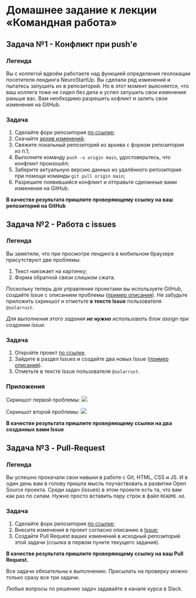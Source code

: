 #  Домашнее задание к лекции «Командная работа»

## Задача №1 - Конфликт при push'е

### Легенда

Вы с коллегой вдвоём работаете над функцией определения геолокации посетителя лендинга NeuroStartUp. Вы сделали ряд изменений и пытатесь запушить их в репозиторий. Но в этот момент выясняется, что ваш коллега тоже не сидел без дела и успел запушить свои изменения раньше вас. Вам необходимо разрешить кофликт и залить свои изменения на GitHub. 

### Задача

1. Сделайте форк репозитория [по ссылке](https://github.com/netology-code/git-homeworks-neuro-fork);
1. Скачайте [архив изменений](https://github.com/netology-code/git-homeworks/blob/master/remote/src/neuro-push.zip);
1. Свяжите локальный репозиторий из архива с форком репозитория из п.1;
1. Выполните команду `push -u origin main`, удостоверьтесь, что конфликт произошёл;
1. Заберите актуальную версию данных из удалённого репозитория при помощи команды `git pull origin main`;
1. Разрешите появившийся конфликт и отправьте сделанные вами изменения на GitHub.

**В качестве результата пришлите проверяющему ссылку на ваш репозиторий на GitHub**

## Задача №2 - Работа с issues

### Легенда

Вы заметили, что при просмотре лендинга в мобильном браузере присутствуют две проблемы:
1. Текст наезжает на картинку;
2. Форма обратной связи слишком сжата.

Поскольку теперь для управления проектами вы используете GitHub, создайте Issue с описанием проблемы ([пример описания](/remote/issue-example.md)). Не забудьте приложить скриншот и отметьте **в тексте Issue** пользователя `@solarrust`. 

_Для выполнения этого задания **не нужно** использовать блок assign при создании issue._

### Задача

1. Откройте проект [по ссылке](https://github.com/netology-code/git-homeworks-neuro-issues).
1. Зайдите в раздел Issues и создайте два новых Issue ([пример описания](/remote/issue-example.md)).
1. Отметьте в тексте Issue пользователя `@solarrust`.

### Приложения

Скриншот первой проблемы:
![](https://i.imgur.com/2hcT6xM.png)

Скриншот второй проблемы:
![](https://i.imgur.com/HcSpYkT.png)

**В качестве результата пришлите проверяющему ссылки на два созданных вами Issue**

## Задача №3 - Pull-Request

### Легенда

Вы успешно прокачали свои навыки в работе с Git, HTML, CSS и JS. И в один день вам в голову пришла мысль поучаствовать в развитии Open Source проекта. Среди задач (issues) в этом проекте есть та, что вам как раз по силам. Нужно просто вставить пару строк в файл `README.md`.


### Задача

1. Сделайте форк репозитория [по ссылке](https://github.com/netology-code/git-homeworks-neuro-pr);
1. Внесите изменения в проект согласно описанию в [Issue](https://github.com/netology-code/git-homeworks-neuro-pr/issues/382);
1. Создайте Pull Request ваших изменений в исходный репозиторий этой задачи (ссылка в первом пункте текущего задания).

**В качестве результата пришлите проверяющему ссылку на ваш Pull Request.**

Все задачи обязательны к выполнению. Присылать на проверку можно только сразу все три задачи.

Любые вопросы по решению задач задавайте в канале курса в Slack.

